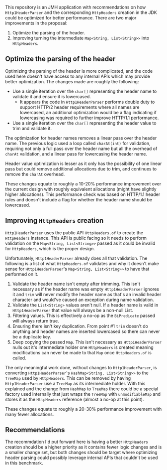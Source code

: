 This repository is an JMH application with recommendations on how `Http1HeaderParser` and the corresponding `HttpHeaders` creation
in the JDK could be optimized for better performance. There are two major improvements in the proposal:

1. Optimize the parsing of the header.
2. Improving turning the intermediate `Map<String, List<String>>` into `HttpHeaders`.


## Optimize the parsing of the header

Optimizing the parsing of the header is more complicated, and the code used here doesn't have access to any internal APIs which
may provide better optimization. The changes made are roughly the following:

- Use a single iteration over the `char[]` representing the header name to validate it and ensure it is lowercased.
  - It appears the code in `Http1HeaderParser` performs double duty to support HTTP/2 header requirements where all names are
    lowercased, an additional optimization would be a flag indicating if lowercasing was required to further improve HTTP/1.1 performance.
- Use a single iteration over the `char[]` representing the header value to trim and validate it.

The optimization for header names removes a linear pass over the header name. The previous logic used a loop called `charAt(int)` for
validation, requiring not only a full pass over the header name but all the overhead of `charAt` validation, and a linear pass for
lowercasing the header name.

Header value optimization is lesser as it only has the possibility of one linear pass but could remove additional allocations due to
trim, and continues to remove the `charAt` overhead.

These changes equate to roughly a 10-20% performance improvement over the current design with roughly equivalent allocations
(might have slightly higher allocations). This performance check was based on HTTP/1.1 header rules and doesn't include a flag for
whether the header name should be lowercased.

## Improving `HttpHeaders` creation

`Http1HeaderParser` uses the public API `HttpHeaders.of` to create the `HttpHeaders` instance. This API is public facing so it needs
to perform validation on the `Map<String, List<String>>` passed as it could be invalid for `HttpHeaders`, which is the proper design.

Unfortunately, `Http1HeaderParser` already does all that validation. The following is a list of what `HttpHeaders.of` validates and
why it doesn't make sense for `Http1HeaderParser`'s `Map<String, List<String>>` to have that performed on it.

1. Validate the header name isn't empty after trimming. This isn't necessary as if the header name was empty `Http1HeaderParser` ignores
   it and `trim` will never modify the header name as that's an invalid header character and would've caused an exception during name
   validation.
2. Validate the `List<String>` values aren't null. If a header name is valid in `Http1HeaderParser` that value will always be a non-null List.
3. Filtering values. This is effectively a no-op as the `BiPredicate` passed will always return true.
4. Ensuring there isn't key duplication. From point #1 `trim` doesn't do anything and header names are inserted lowercased so there can never
   be a duplicate key.
5. Deep copying the passed `Map`. This isn't necessary as `Http1HeaderParser` nulls out it's intermediate holder one `HttpHeaders` is created
   meaning modifications can never be made to that `Map` once `HttpHeaders.of` is called.

The only meaningful work done, without changes to `Http1HeaderParser`, is converting `Http1HeaderParser`'s `HashMap<String, List<String>>` to
the `TreeMap` used by `HttpHeaders`. This can be removed by having `Http1HeaderParser` use a `TreeMap` as its intermediate holder. With this
explained and the change from `HashMap` to `TreeMap` there could be a special factory used internally that just wraps the `TreeMap` with
`unmodifiableMap` and stores it as the `HttpHeaders` reference (almost a no-op at this point).

These changes equate to roughly a 20-30% performance improvement with many fewer allocations.

## Recommendations

The recommdation I'd put forward here is having a better `HttpHeaders` creation should be a higher priority as it contains fewer logic changes
and is a smaller change set, but both changes should be target where optimizing header parsing could possibly leverage internal APIs that couldn't
be used in this benchmark.
